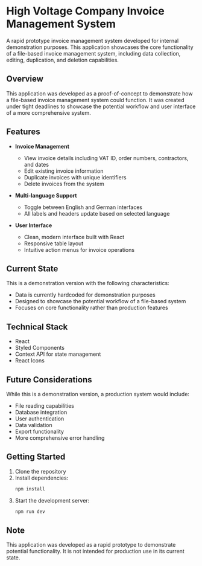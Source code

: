 # High Voltage Company Invoice Management System

A rapid prototype invoice management system developed for internal demonstration purposes. This application showcases the core functionality of a file-based invoice management system, including data collection, editing, duplication, and deletion capabilities.

## Overview

This application was developed as a proof-of-concept to demonstrate how a file-based invoice management system could function. It was created under tight deadlines to showcase the potential workflow and user interface of a more comprehensive system.

## Features

- **Invoice Management**
  - View invoice details including VAT ID, order numbers, contractors, and dates
  - Edit existing invoice information
  - Duplicate invoices with unique identifiers
  - Delete invoices from the system

- **Multi-language Support**
  - Toggle between English and German interfaces
  - All labels and headers update based on selected language

- **User Interface**
  - Clean, modern interface built with React
  - Responsive table layout
  - Intuitive action menus for invoice operations

## Current State

This is a demonstration version with the following characteristics:
- Data is currently hardcoded for demonstration purposes
- Designed to showcase the potential workflow of a file-based system
- Focuses on core functionality rather than production features

## Technical Stack

- React
- Styled Components
- Context API for state management
- React Icons

## Future Considerations

While this is a demonstration version, a production system would include:
- File reading capabilities
- Database integration
- User authentication
- Data validation
- Export functionality
- More comprehensive error handling

## Getting Started

1. Clone the repository
2. Install dependencies:
   ```bash
   npm install
   ```
3. Start the development server:
   ```bash
   npm run dev
   ```

## Note

This application was developed as a rapid prototype to demonstrate potential functionality. It is not intended for production use in its current state.
